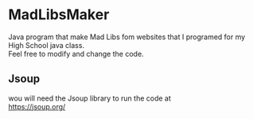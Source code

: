 # MadLibsMaker
 Java program that make Mad Libs fom websites that I programed for my High School java class. <br>
 Feel free to modify and change the code. 
 
 ## Jsoup
 wou will need the Jsoup library to run the code at<br>
 https://jsoup.org/
 
 

